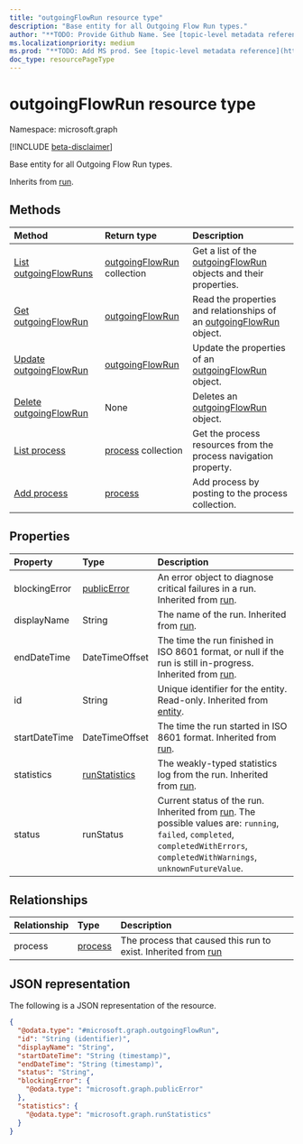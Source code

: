 ```yaml
---
title: "outgoingFlowRun resource type"
description: "Base entity for all Outgoing Flow Run types."
author: "**TODO: Provide Github Name. See [topic-level metadata reference](https://msgo.azurewebsites.net/add/document/guidelines/metadata.html#topic-level-metadata)**"
ms.localizationpriority: medium
ms.prod: "**TODO: Add MS prod. See [topic-level metadata reference](https://msgo.azurewebsites.net/add/document/guidelines/metadata.html#topic-level-metadata)**"
doc_type: resourcePageType
---
```


# outgoingFlowRun resource type

Namespace: microsoft.graph

[!INCLUDE [beta-disclaimer](../../includes/beta-disclaimer.md)]

Base entity for all Outgoing Flow Run types.


Inherits from [run](../resources/run.md).

## Methods
|Method|Return type|Description|
|:---|:---|:---|
|[List outgoingFlowRuns](../api/outgoingflowrun-list.md)|[outgoingFlowRun](../resources/outgoingflowrun.md) collection|Get a list of the [outgoingFlowRun](../resources/outgoingflowrun.md) objects and their properties.|
|[Get outgoingFlowRun](../api/outgoingflowrun-get.md)|[outgoingFlowRun](../resources/outgoingflowrun.md)|Read the properties and relationships of an [outgoingFlowRun](../resources/outgoingflowrun.md) object.|
|[Update outgoingFlowRun](../api/outgoingflowrun-update.md)|[outgoingFlowRun](../resources/outgoingflowrun.md)|Update the properties of an [outgoingFlowRun](../resources/outgoingflowrun.md) object.|
|[Delete outgoingFlowRun](../api/outgoingflowrun-delete.md)|None|Deletes an [outgoingFlowRun](../resources/outgoingflowrun.md) object.|
|[List process](../api/outgoingflowrun-list-process.md)|[process](../resources/process.md) collection|Get the process resources from the process navigation property.|
|[Add process](../api/outgoingflowrun-post-process.md)|[process](../resources/process.md)|Add process by posting to the process collection.|

## Properties
|Property|Type|Description|
|:---|:---|:---|
|blockingError|[publicError](../resources/publicerror.md)|An error object to diagnose critical failures in a run. Inherited from [run](../resources/run.md).|
|displayName|String|The name of the run. Inherited from [run](../resources/run.md).|
|endDateTime|DateTimeOffset|The time the run finished in ISO 8601 format, or null if the run is still in-progress. Inherited from [run](../resources/run.md).|
|id|String|Unique identifier for the entity. Read-only. Inherited from [entity](../resources/entity.md).|
|startDateTime|DateTimeOffset|The time the run started in ISO 8601 format. Inherited from [run](../resources/run.md).|
|statistics|[runStatistics](../resources/runstatistics.md)|The weakly-typed statistics log from the run. Inherited from [run](../resources/run.md).|
|status|runStatus|Current status of the run. Inherited from [run](../resources/run.md). The possible values are: `running`, `failed`, `completed`, `completedWithErrors`, `completedWithWarnings`, `unknownFutureValue`.|

## Relationships
|Relationship|Type|Description|
|:---|:---|:---|
|process|[process](../resources/process.md)|The process that caused this run to exist. Inherited from [run](../resources/run.md)|

## JSON representation
The following is a JSON representation of the resource.
<!-- {
  "blockType": "resource",
  "keyProperty": "id",
  "@odata.type": "microsoft.graph.outgoingFlowRun",
  "baseType": "microsoft.industryData.run",
  "openType": false
}
-->
``` json
{
  "@odata.type": "#microsoft.graph.outgoingFlowRun",
  "id": "String (identifier)",
  "displayName": "String",
  "startDateTime": "String (timestamp)",
  "endDateTime": "String (timestamp)",
  "status": "String",
  "blockingError": {
    "@odata.type": "microsoft.graph.publicError"
  },
  "statistics": {
    "@odata.type": "microsoft.graph.runStatistics"
  }
}
```

